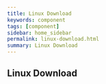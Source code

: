 ```yaml
---
title: Linux Download  
keywords: component
tags: [component]
sidebar: home_sidebar
permalink: linux-download.html
summary: Linux Download
---
```


## Linux Download